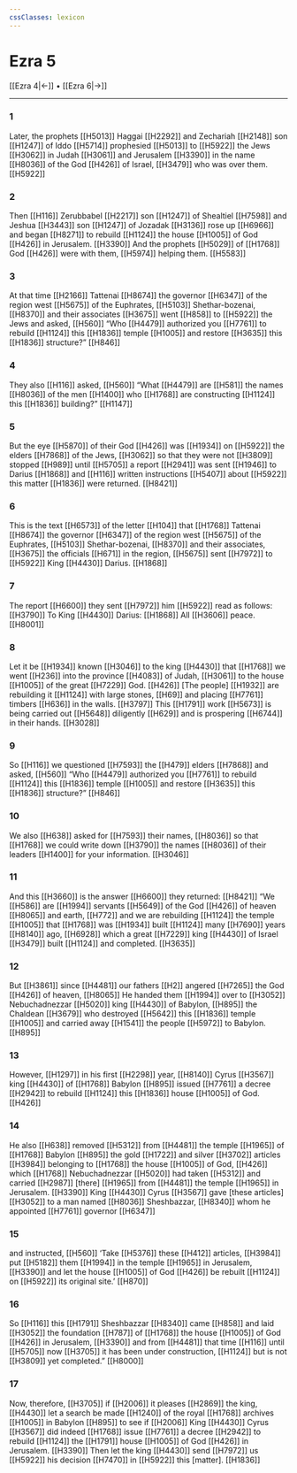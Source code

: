```yaml
---
cssClasses: lexicon
---
```


# Ezra 5

[[Ezra 4|←]] • [[Ezra 6|→]]

---

### 1
Later, the prophets [[H5013]] Haggai [[H2292]] and Zechariah [[H2148]] son [[H1247]] of Iddo [[H5714]] prophesied [[H5013]] to [[H5922]] the Jews [[H3062]] in Judah [[H3061]] and Jerusalem [[H3390]] in the name [[H8036]] of the God [[H426]] of Israel, [[H3479]] who was over them. [[H5922]]

### 2
Then [[H116]] Zerubbabel [[H2217]] son [[H1247]] of Shealtiel [[H7598]] and Jeshua [[H3443]] son [[H1247]] of Jozadak [[H3136]] rose up [[H6966]] and began [[H8271]] to rebuild [[H1124]] the house [[H1005]] of God [[H426]] in Jerusalem. [[H3390]] And the prophets [[H5029]] of [[H1768]] God [[H426]] were with them, [[H5974]] helping them. [[H5583]]

### 3
At that time [[H2166]] Tattenai [[H8674]] the governor [[H6347]] of the region west [[H5675]] of the Euphrates, [[H5103]] Shethar-bozenai, [[H8370]] and their associates [[H3675]] went [[H858]] to [[H5922]] the Jews and asked, [[H560]] “Who [[H4479]] authorized you [[H7761]] to rebuild [[H1124]] this [[H1836]] temple [[H1005]] and restore [[H3635]] this [[H1836]] structure?” [[H846]]

### 4
They also [[H116]] asked, [[H560]] “What [[H4479]] are [[H581]] the names [[H8036]] of the men [[H1400]] who [[H1768]] are constructing [[H1124]] this [[H1836]] building?” [[H1147]]

### 5
But the eye [[H5870]] of their God [[H426]] was [[H1934]] on [[H5922]] the elders [[H7868]] of the Jews, [[H3062]] so that they were not [[H3809]] stopped [[H989]] until [[H5705]] a report [[H2941]] was sent [[H1946]] to Darius [[H1868]] and [[H116]] written instructions [[H5407]] about [[H5922]] this matter [[H1836]] were returned. [[H8421]]

### 6
This is the text [[H6573]] of the letter [[H104]] that [[H1768]] Tattenai [[H8674]] the governor [[H6347]] of the region west [[H5675]] of the Euphrates, [[H5103]] Shethar-bozenai, [[H8370]] and their associates, [[H3675]] the officials [[H671]] in the region, [[H5675]] sent [[H7972]] to [[H5922]] King [[H4430]] Darius. [[H1868]]

### 7
The report [[H6600]] they sent [[H7972]] him [[H5922]] read as follows: [[H3790]] To King [[H4430]] Darius: [[H1868]] All [[H3606]] peace. [[H8001]]

### 8
Let it be [[H1934]] known [[H3046]] to the king [[H4430]] that [[H1768]] we went [[H236]] into the province [[H4083]] of Judah, [[H3061]] to the house [[H1005]] of the great [[H7229]] God. [[H426]] [The people] [[H1932]] are rebuilding it [[H1124]] with large stones, [[H69]] and placing [[H7761]] timbers [[H636]] in the walls. [[H3797]] This [[H1791]] work [[H5673]] is being carried out [[H5648]] diligently [[H629]] and is prospering [[H6744]] in their hands. [[H3028]]

### 9
So [[H116]] we questioned [[H7593]] the [[H479]] elders [[H7868]] and asked, [[H560]] “Who [[H4479]] authorized you [[H7761]] to rebuild [[H1124]] this [[H1836]] temple [[H1005]] and restore [[H3635]] this [[H1836]] structure?” [[H846]]

### 10
We also [[H638]] asked for [[H7593]] their names, [[H8036]] so that [[H1768]] we could write down [[H3790]] the names [[H8036]] of their leaders [[H1400]] for your information. [[H3046]]

### 11
And this [[H3660]] is the answer [[H6600]] they returned: [[H8421]] “We [[H586]] are [[H1994]] servants [[H5649]] of the God [[H426]] of heaven [[H8065]] and earth, [[H772]] and we are rebuilding [[H1124]] the temple [[H1005]] that [[H1768]] was [[H1934]] built [[H1124]] many [[H7690]] years [[H8140]] ago, [[H6928]] which a great [[H7229]] king [[H4430]] of Israel [[H3479]] built [[H1124]] and completed. [[H3635]]

### 12
But [[H3861]] since [[H4481]] our fathers [[H2]] angered [[H7265]] the God [[H426]] of heaven, [[H8065]] He handed them [[H1994]] over to [[H3052]] Nebuchadnezzar [[H5020]] king [[H4430]] of Babylon, [[H895]] the Chaldean [[H3679]] who destroyed [[H5642]] this [[H1836]] temple [[H1005]] and carried away [[H1541]] the people [[H5972]] to Babylon. [[H895]]

### 13
However, [[H1297]] in his first [[H2298]] year, [[H8140]] Cyrus [[H3567]] king [[H4430]] of [[H1768]] Babylon [[H895]] issued [[H7761]] a decree [[H2942]] to rebuild [[H1124]] this [[H1836]] house [[H1005]] of God. [[H426]]

### 14
He also [[H638]] removed [[H5312]] from [[H4481]] the temple [[H1965]] of [[H1768]] Babylon [[H895]] the gold [[H1722]] and silver [[H3702]] articles [[H3984]] belonging to [[H1768]] the house [[H1005]] of God, [[H426]] which [[H1768]] Nebuchadnezzar [[H5020]] had taken [[H5312]] and carried [[H2987]] [there] [[H1965]] from [[H4481]] the temple [[H1965]] in Jerusalem. [[H3390]] King [[H4430]] Cyrus [[H3567]] gave [these articles] [[H3052]] to a man named [[H8036]] Sheshbazzar, [[H8340]] whom he appointed [[H7761]] governor [[H6347]]

### 15
and instructed, [[H560]] ‘Take [[H5376]] these [[H412]] articles, [[H3984]] put [[H5182]] them [[H1994]] in the temple [[H1965]] in Jerusalem, [[H3390]] and let the house [[H1005]] of God [[H426]] be rebuilt [[H1124]] on [[H5922]] its original site.’ [[H870]]

### 16
So [[H116]] this [[H1791]] Sheshbazzar [[H8340]] came [[H858]] and laid [[H3052]] the foundation [[H787]] of [[H1768]] the house [[H1005]] of God [[H426]] in Jerusalem, [[H3390]] and from [[H4481]] that time [[H116]] until [[H5705]] now [[H3705]] it has been under construction, [[H1124]] but is not [[H3809]] yet completed.” [[H8000]]

### 17
Now, therefore, [[H3705]] if [[H2006]] it pleases [[H2869]] the king, [[H4430]] let a search be made [[H1240]] of the royal [[H1768]] archives [[H1005]] in Babylon [[H895]] to see if [[H2006]] King [[H4430]] Cyrus [[H3567]] did indeed [[H1768]] issue [[H7761]] a decree [[H2942]] to rebuild [[H1124]] the [[H1791]] house [[H1005]] of God [[H426]] in Jerusalem. [[H3390]] Then let the king [[H4430]] send [[H7972]] us [[H5922]] his decision [[H7470]] in [[H5922]] this [matter]. [[H1836]]

